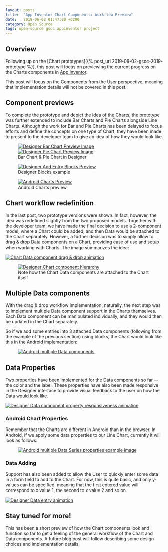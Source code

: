 ```yaml
---
layout: posts
title:  "App Inventor Chart Components: Workflow Preview"
date:   2019-06-02 01:47:00 +0200
category: Open Source
tags: open-source gsoc appinventor project
---
```


## Overview
Following up on the [Chart prototypes]({% post_url 2019-06-02-gsoc-2019-prototype %}), this post will focus on previewing the current progress
on the Charts components in [App Inventor][appinventor].

This post will focus on the Components from the User perspective, meaning that implementation details will not be covered in this post.

## Component previews
To complete the prototype and depict the idea of the Charts, the prototype was further extended to include Bar Charts and Pie Charts alongside Line Charts.
Although the work for Bar and Pie Charts has been delayed to focus efforts and define the concepts on one type of Chart, they have been made to present
to the developer team to give an idea of how they would look like.


<figure class="half">
    <a href="{{ site.baseurl }}/assets/images/posts/gsoc2019/preview/prototype/DesignerBarChartPreview.png"><img src="{{ site.baseurl }}/assets/images/posts/gsoc2019/preview/prototype/DesignerBarChartPreview.png" alt="Designer Bar Chart Preview Image"></a>
    <a href="{{ site.baseurl }}/assets/images/posts/gsoc2019/preview/prototype/DesignerPieChartPreview.png"><img src="{{ site.baseurl }}/assets/images/posts/gsoc2019/preview/prototype/DesignerPieChartPreview.png" alt="Designer Pie Chart Preview Image"></a>
    <figcaption>Bar Chart & Pie Chart in Designer</figcaption>
</figure>

<figure class="half">
  <a href="{{ site.baseurl }}/assets/images/posts/gsoc2019/preview/prototype/DesignerChartBlocks.png"><img src="{{ site.baseurl }}/assets/images/posts/gsoc2019/preview/prototype/DesignerChartBlocks.png" alt="Designer Add Entry Blocks Preview"></a>
  <figcaption>Designer Blocks example</figcaption>
</figure>

<figure class="half">
  <a href="{{ site.baseurl }}/assets/images/posts/gsoc2019/preview/prototype/AndroidChartPreview.png"><img src="{{ site.baseurl }}/assets/images/posts/gsoc2019/preview/prototype/AndroidChartPreview.png" alt="Android Charts Preview"></a>
  <figcaption>Android Charts preview</figcaption>
</figure>


## Chart workflow redefinition
In the last post, two prototype versions were shown. In fact, however, the idea was redefined slightly from the two proposed models. Together with the developer team,
we have made the final decision to use a 2-component model, where a Chart could be added, and then Data would be attached to the Chart separately. However, a further
decision was to simply allow to drag & drop Data components on a Chart, providing ease of use and setup when working with Charts. The image summarizes the idea:

<a href="{{ site.baseurl }}/assets/images/posts/gsoc2019/preview/workflow/DataDragging.gif"><img src="{{ site.baseurl }}/assets/images/posts/gsoc2019/preview/workflow/DataDragging.gif" alt="Chart Data component drag & drop animation"></a>

<figure class="half">
  <a href="{{ site.baseurl }}/assets/images/posts/gsoc2019/preview/workflow/ChartDataComponents.png"><img src="{{ site.baseurl }}/assets/images/posts/gsoc2019/preview/workflow/ChartDataComponents.png" alt="Designer Chart component hierarchy"></a>
  <figcaption>Note how the Chart Data components are attached to the Chart itself</figcaption>
</figure>

## Multiple Data components
With the drag & drop workflow implementation, naturally, the next step was to implement multiple Data component support in the Charts themselves. Each Data component can be manipulated
individually, and they would then be updated in the Chart separately.

So if we add some entries into 3 attached Data components (following from the example of the previous section) using blocks, the Chart would look like this in the Android implementation:

<figure class="half">
  <a href="{{ site.baseurl }}/assets/images/posts/gsoc2019/preview/workflow/MultipleDataSeries.png"><img src="{{ site.baseurl }}/assets/images/posts/gsoc2019/preview/workflow/MultipleDataSeries.png" alt="Android multiple Data components"></a>
</figure>


## Data Properties
Two properties have been implemented for the Data components so far -- the color and the label. These properties have also been made responsive in the Designer interface to provide
visual feedback to the user on how the Data would look like.

<a href="{{ site.baseurl }}/assets/images/posts/gsoc2019/preview/workflow/DataStylingColorLabel.gif"><img src="{{ site.baseurl }}/assets/images/posts/gsoc2019/preview/workflow/DataStylingColorLabel.gif" alt="Designer Data component property responsiveness animation"></a>

### Android Chart Properties
Remember that the Charts are different in Android than in the browser. In Android, if we apply some data properties to our Line Chart, currently it will look as follows:

<figure class="half">
  <a href="{{ site.baseurl }}/assets/images/posts/gsoc2019/preview/workflow/MultipleDataSeriesBasicStyling.png"><img src="{{ site.baseurl }}/assets/images/posts/gsoc2019/preview/workflow/MultipleDataSeriesBasicStyling.png" alt="Android multiple Data Series properties example image"></a>
</figure>

### Data Adding
Support has also been added to allow the User to quickly enter some data in a form field to add to the Chart. For now, this is quite basic, and only y-values can be specified,
meaning that the first entered value will correspond to x value 1, the second to x value 2 and so on.

<a href="{{ site.baseurl }}/assets/images/posts/gsoc2019/preview/workflow/DataEntryBasic.gif"><img src="{{ site.baseurl }}/assets/images/posts/gsoc2019/preview/workflow/DataEntryBasic.gif" alt="Designer Data entry animation"></a>


## Stay tuned for more!
This has been a short preview of how the Chart components look and function so far to get a feeling of the general workflow of the Chart and Data components. A future blog post will
follow describing some design choices and implementation details.

[appinventor]: https://appinventor.mit.edu/explore/